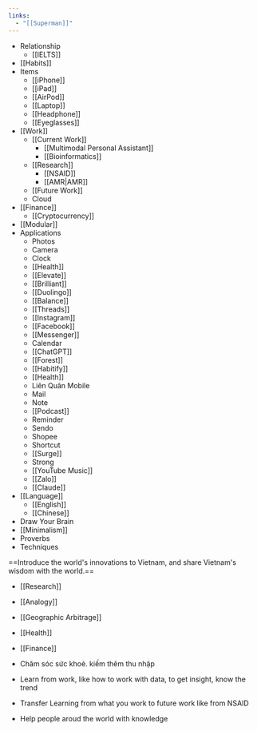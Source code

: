 ```yaml
---
links:
  - "[[Superman]]"
---
```

- Relationship
	- [[IELTS]]
- [[Habits]]
- Items
	- [[iPhone]]
	- [[iPad]]
	- [[AirPod]]
	- [[Laptop]]
	- [[Headphone]]
	- [[Eyeglasses]]
- [[Work]]
	- [[Current Work]]
		- [[Multimodal Personal Assistant]]
		- [[Bioinformatics]]
	- [[Research]]
		- [[NSAID]]
		- [[AMR|AMR]]
	- [[Future Work]]
	- Cloud
- [[Finance]]
	- [[Cryptocurrency]]
- [[Modular]]
- Applications
	- Photos
	- Camera
	- Clock
	- [[Health]]
	- [[Elevate]]
	- [[Brilliant]]
	- [[Duolingo]]
	- [[Balance]]
	- [[Threads]]
	- [[Instagram]]
	- [[Facebook]]
	- [[Messenger]]
	- Calendar
	- [[ChatGPT]]
	- [[Forest]]
	- [[Habitify]]
	- [[Health]]
	- Liên Quân Mobile
	- Mail
	- Note
	- [[Podcast]]
	- Reminder
	- Sendo
	- Shopee
	- Shortcut
	- [[Surge]]
	- Strong
	- [[YouTube Music]]
	- [[Zalo]]
	- [[Claude]]
- [[Language]]
	- [[English]]
	- [[Chinese]]
- Draw Your Brain
- [[Minimalism]]
- Proverbs
- Techniques

==Introduce the world's innovations to Vietnam, and share Vietnam's wisdom with the world.==

- [[Research]]
- [[Analogy]]
- [[Geographic Arbitrage]]
- [[Health]]
- [[Finance]]

- Chăm sóc sức khoẻ. kiếm thêm thu nhập
- Learn from work, like how to work with data, to get insight, know the trend
- Transfer Learning from what you work to future work like from NSAID
- Help people aroud the world with knowledge